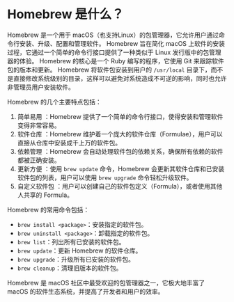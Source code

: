 # Homebrew 是什么？

Homebrew 是一个用于 macOS（也支持Linux）的包管理器，它允许用户通过命令行安装、升级、配置和管理软件。
Homebrew 旨在简化 macOS 上软件的安装过程，它通过一个简单的命令行接口提供了一种类似于 Linux 发行版中的包管理器的体验。
Homebrew 的核心是一个 Ruby 编写的程序，它使用 Git 来跟踪软件包的版本和更新。
Homebrew 将软件包安装到用户的 `/usr/local` 目录下，而不是直接修改系统级别的目录，这样可以避免对系统造成不可逆的影响，同时也允许非管理员用户安装软件。

Homebrew 的几个主要特点包括：

1. 简单易用 ：Homebrew 提供了一个简单的命令行接口，使得安装和管理软件变得非常容易。
2. 软件仓库 ：Homebrew 维护着一个庞大的软件仓库（Formulae），用户可以直接从仓库中安装成千上万的软件包。
3. 依赖管理 ：Homebrew 会自动处理软件包的依赖关系，确保所有依赖的软件都被正确安装。
4. 更新方便 ：使用 `brew update` 命令，Homebrew 会更新其软件仓库和已安装软件包的列表，用户可以使用 `brew upgrade` 命令轻松升级软件。
5. 自定义软件包 ：用户可以创建自己的软件包定义（Formula），或者使用其他人共享的 Formula。

Homebrew 的常用命令包括：

- `brew install <package>`：安装指定的软件包。
- `brew uninstall <package>`：卸载指定的软件包。
- `brew list`：列出所有已安装的软件包。
- `brew update`：更新 Homebrew 的软件仓库。
- `brew upgrade`：升级所有已安装的软件包。
- `brew cleanup`：清理旧版本的软件包。

Homebrew 是 macOS 社区中最受欢迎的包管理器之一，它极大地丰富了 macOS 的软件生态系统，并提高了开发者和用户的效率。
